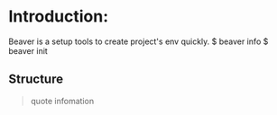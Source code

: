 # Introduction:

Beaver is a setup tools to create project's env quickly.
    $ beaver info
    $ beaver init

## Structure

> quote infomation

